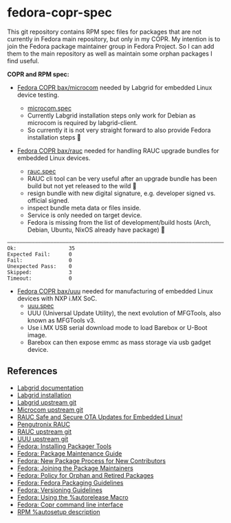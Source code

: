 # fedora-copr-spec

This git repository contains RPM spec files for packages that are not currently in Fedora main repository, but only in my COPR.
My intention is to join the Fedora package maintainer group in Fedora Project.
So I can add them to the main repository as well as maintain some orphan packages I find useful.

**COPR and RPM spec:**

- [Fedora COPR bax/microcom](https://copr.fedorainfracloud.org/coprs/bax/microcom/) needed by Labgrid for embedded Linux device testing.
  - [microcom.spec](microcom.spec)
  - Currently Labgrid installation steps only work for Debian as microcom is required by labgrid-client.
  - So currently it is not very straight forward to also provide Fedora installation steps 🙁

- [Fedora COPR bax/rauc](https://copr.fedorainfracloud.org/coprs/bax/rauc/) needed for handling RAUC upgrade bundles for embedded Linux devices.
  - [rauc.spec](rauc.spec)
  - RAUC cli tool can be very useful after an upgrade bundle has been build but not yet released to the wild 🐧
  - resign bundle with new digital signature, e.g. developer signed vs. official signed.
  - inspect bundle meta data or files inside.
  - Service is only needed on target device.
  - Fedora is missing from the list of development/build hosts (Arch, Debian, Ubuntu, NixOS already have package) 🙁

```
――――――――――――――――――――――――――――――――――――――――――――――――――――――――――――――――――――――――――――――
Ok:                 35
Expected Fail:      0
Fail:               0
Unexpected Pass:    0
Skipped:            3
Timeout:            0
```

- [Fedora COPR bax/uuu](https://copr.fedorainfracloud.org/coprs/bax/uuu/) needed for manufacturing of embedded Linux devices with NXP i.MX SoC.
  - [uuu.spec](uuu.spec)
  - UUU (Universal Update Utility), the next evolution of MFGTools, also known as MFGTools v3.
  - Use i.MX USB serial download mode to load Barebox or U-Boot image.
  - Barebox can then expose emmc as mass storage via usb gadget device.

## References

- [Labgrid documentation](https://labgrid.readthedocs.io/en/latest/index.html)
- [Labgrid installation](https://labgrid.readthedocs.io/en/latest/getting_started.html#installation)
- [Labgrid upstream git](https://github.com/labgrid-project/labgrid)
- [Microcom upstream git](https://github.com/pengutronix/microcom)
- [RAUC Safe and Secure OTA Updates for Embedded Linux!](https://rauc.io/)
- [Pengutronix RAUC](https://www.pengutronix.de/en/software/rauc.html)
- [RAUC upstream git](https://github.com/rauc/rauc)
- [UUU upstream git](https://github.com/nxp-imx/mfgtools)
- [Fedora: Installing Packager Tools](https://docs.fedoraproject.org/en-US/package-maintainers/Installing_Packager_Tools/)
- [Fedora: Package Maintenance Guide](https://docs.fedoraproject.org/en-US/package-maintainers/Package_Maintenance_Guide/)
- [Fedora: New Package Process for New Contributors](https://docs.fedoraproject.org/en-US/package-maintainers/New_Package_Process_for_New_Contributors/)
- [Fedora: Joining the Package Maintainers](https://docs.fedoraproject.org/en-US/package-maintainers/Joining_the_Package_Maintainers/)
- [Fedora: Policy for Orphan and Retired Packages](https://docs.fedoraproject.org/en-US/fesco/Policy_for_orphan_and_retired_packages/)
- [Fedora: Fedora Packaging Guidelines](https://docs.fedoraproject.org/en-US/packaging-guidelines/)
- [Fedora: Versioning Guidelines](https://docs.fedoraproject.org/en-US/packaging-guidelines/Versioning/)
- [Fedora: Using the %autorelease Macro](https://docs.pagure.org/fedora-infra.rpmautospec/autorelease.html)
- [Fedora: Copr command line interface](https://developer.fedoraproject.org/deployment/copr/copr-cli.html)
- [RPM %autosetup description](https://rpm-software-management.github.io/rpm/manual/autosetup.html)

